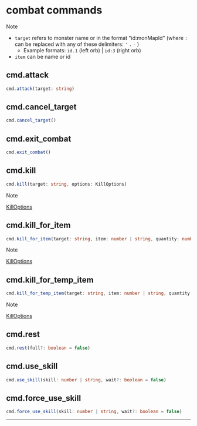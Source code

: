 # combat commands

> [!NOTE]
> - `target` refers to monster name or in the format "id:monMapId" (where `:` can be replaced with any of these delimiters: `'` `.` `-` )
>    - Example formats: `id.1` (left orb) | `id:3` (right orb)
> - `item` can be name or id


## cmd.attack

```ts
cmd.attack(target: string)
```

## cmd.cancel_target

```ts
cmd.cancel_target()
```

## cmd.exit_combat

```ts
cmd.exit_combat()
```

## cmd.kill

```ts
cmd.kill(target: string, options: KillOptions)
```

> [!NOTE]
> [KillOptions](/api-legacy/typedefs/KillOptions)


## cmd.kill_for_item

```ts
cmd.kill_for_item(target: string, item: number | string, quantity: number, options: KillOptions)
```

> [!NOTE]
> [KillOptions](/api-legacy/typedefs/KillOptions)


## cmd.kill_for_temp_item

```ts
cmd.kill_for_temp_item(target: string, item: number | string, quantity: number, options: KillOptions)
```

> [!NOTE]
> [KillOptions](/api-legacy/typedefs/KillOptions)


## cmd.rest

```ts
cmd.rest(full?: boolean = false)
```

## cmd.use_skill

```ts
cmd.use_skill(skill: number | string, wait?: boolean = false)
```

## cmd.force_use_skill

```ts
cmd.force_use_skill(skill: number | string, wait?: boolean = false)
```

---

